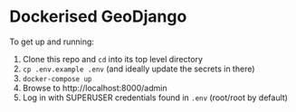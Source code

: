# Dockerised GeoDjango

To get up and running:

1. Clone this repo and `cd` into its top level directory
2. `cp .env.example .env` (and ideally update the secrets in there)
3. `docker-compose up`
4. Browse to http://localhost:8000/admin
5. Log in with SUPERUSER credentials found in `.env` (root/root by default)
